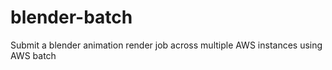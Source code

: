 # blender-batch

Submit a blender animation render job across multiple AWS instances using AWS batch
